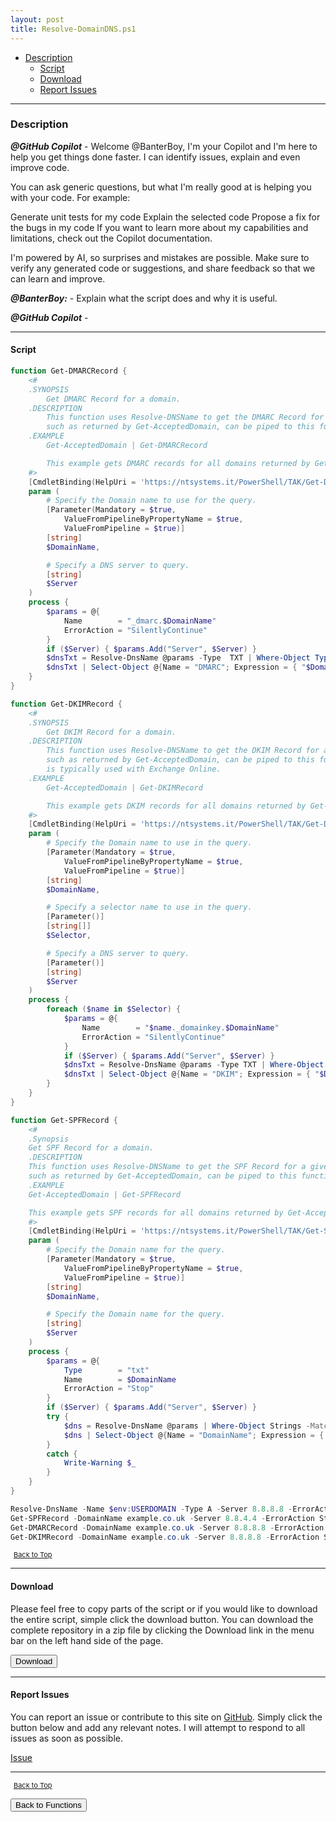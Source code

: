 ```yaml
---
layout: post
title: Resolve-DomainDNS.ps1
---
```


- [Description](#description)
  - [Script](#script)
  - [Download](#download)
  - [Report Issues](#report-issues)

---

### Description

**_@GitHub Copilot_** - Welcome @BanterBoy, I'm your Copilot and I'm here to help you get things done faster. I can identify issues, explain and even improve code.

You can ask generic questions, but what I'm really good at is helping you with your code. For example:

Generate unit tests for my code
Explain the selected code
Propose a fix for the bugs in my code
If you want to learn more about my capabilities and limitations, check out the Copilot documentation.

I'm powered by AI, so surprises and mistakes are possible. Make sure to verify any generated code or suggestions, and share feedback so that we can learn and improve.

**_@BanterBoy:_** - Explain what the script does and why it is useful.

**_@GitHub Copilot_** -

---

#### Script

```powershell
function Get-DMARCRecord {
    <#
    .SYNOPSIS
        Get DMARC Record for a domain.
    .DESCRIPTION
        This function uses Resolve-DNSName to get the DMARC Record for a given domain. Objects with a DomainName property,
        such as returned by Get-AcceptedDomain, can be piped to this function.
    .EXAMPLE
        Get-AcceptedDomain | Get-DMARCRecord

        This example gets DMARC records for all domains returned by Get-AcceptedDomain.
    #>
    [CmdletBinding(HelpUri = 'https://ntsystems.it/PowerShell/TAK/Get-DMACRecord/')]
    param (
        # Specify the Domain name to use for the query.
        [Parameter(Mandatory = $true,
            ValueFromPipelineByPropertyName = $true,
            ValueFromPipeline = $true)]
        [string]
        $DomainName,

        # Specify a DNS server to query.
        [string]
        $Server
    )
    process {
        $params = @{
            Name        = "_dmarc.$DomainName"
            ErrorAction = "SilentlyContinue"
        }
        if ($Server) { $params.Add("Server", $Server) }
        $dnsTxt = Resolve-DnsName @params -Type  TXT | Where-Object Type -eq TXT
        $dnsTxt | Select-Object @{Name = "DMARC"; Expression = { "$DomainName`:$s" } }, @{Name = "Record"; Expression = { $_.Strings } }
    }
}

function Get-DKIMRecord {
    <#
    .SYNOPSIS
        Get DKIM Record for a domain.
    .DESCRIPTION
        This function uses Resolve-DNSName to get the DKIM Record for a given domain. Objects with a DomainName property,
        such as returned by Get-AcceptedDomain, can be piped to this function. The function defaults to "selector1" as this
        is typically used with Exchange Online.
    .EXAMPLE
        Get-AcceptedDomain | Get-DKIMRecord

        This example gets DKIM records for all domains returned by Get-AcceptedDomain.
    #>
    [CmdletBinding(HelpUri = 'https://ntsystems.it/PowerShell/TAK/Get-DKIMRecord/')]
    param (
        # Specify the Domain name to use in the query.
        [Parameter(Mandatory = $true,
            ValueFromPipelineByPropertyName = $true,
            ValueFromPipeline = $true)]
        [string]
        $DomainName,

        # Specify a selector name to use in the query.
        [Parameter()]
        [string[]]
        $Selector,

        # Specify a DNS server to query.
        [Parameter()]
        [string]
        $Server
    )
    process {
        foreach ($name in $Selector) {
            $params = @{
                Name        = "$name._domainkey.$DomainName"
                ErrorAction = "SilentlyContinue"
            }
            if ($Server) { $params.Add("Server", $Server) }
            $dnsTxt = Resolve-DnsName @params -Type TXT | Where-Object Type -eq TXT
            $dnsTxt | Select-Object @{Name = "DKIM"; Expression = { "$DomainName`:$s" } }, @{Name = "Record"; Expression = { $_.Strings } }
        }
    }
}

function Get-SPFRecord {
    <#
    .Synopsis
    Get SPF Record for a domain.
    .DESCRIPTION
    This function uses Resolve-DNSName to get the SPF Record for a given domain. Objects with a DomainName property,
    such as returned by Get-AcceptedDomain, can be piped to this function.
    .EXAMPLE
    Get-AcceptedDomain | Get-SPFRecord

    This example gets SPF records for all domains returned by Get-AcceptedDomain.
    #>
    [CmdletBinding(HelpUri = 'https://ntsystems.it/PowerShell/TAK/Get-SPFRecord/')]
    param (
        # Specify the Domain name for the query.
        [Parameter(Mandatory = $true,
            ValueFromPipelineByPropertyName = $true,
            ValueFromPipeline = $true)]
        [string]
        $DomainName,

        # Specify the Domain name for the query.
        [string]
        $Server
    )
    process {
        $params = @{
            Type        = "txt"
            Name        = $DomainName
            ErrorAction = "Stop"
        }
        if ($Server) { $params.Add("Server", $Server) }
        try {
            $dns = Resolve-DnsName @params | Where-Object Strings -Match "spf1"
            $dns | Select-Object @{Name = "DomainName"; Expression = { $_.Name } }, @{Name = "Record"; Expression = { $_.Strings } }
        }
        catch {
            Write-Warning $_
        }
    }
}

Resolve-DnsName -Name $env:USERDOMAIN -Type A -Server 8.8.8.8 -ErrorAction Stop
Get-SPFRecord -DomainName example.co.uk -Server 8.8.4.4 -ErrorAction Stop
Get-DMARCRecord -DomainName example.co.uk -Server 8.8.8.8 -ErrorAction Stop
Get-DKIMRecord -DomainName example.co.uk -Server 8.8.8.8 -ErrorAction Stop
```

<span style="font-size:11px;"><a href="#"><i class="fas fa-caret-up" aria-hidden="true" style="color: white; margin-right:5px;"></i>Back to Top</a></span>

---

#### Download

Please feel free to copy parts of the script or if you would like to download the entire script, simple click the download button. You can download the complete repository in a zip file by clicking the Download link in the menu bar on the left hand side of the page.

<button class="btn" type="submit" onclick="window.open('/PowerShell/functions/dns/Resolve-DomainDNS.ps1')">
    <i class="fa fa-cloud-download-alt">
    </i>
        Download
</button>

---

#### Report Issues

You can report an issue or contribute to this site on <a href="https://github.com/BanterBoy/scripts-blog/issues">GitHub</a>. Simply click the button below and add any relevant notes. I will attempt to respond to all issues as soon as possible.

<!-- Place this tag where you want the button to render. -->

<a class="github-button" href="https://github.com/BanterBoy/scripts-blog/issues/new?title=Resolve-DomainDNS.ps1&body=There is a problem with this function. Please find details below." data-show-count="true" aria-label="Issue BanterBoy/scripts-blog on GitHub">Issue</a>

---

<span style="font-size:11px;"><a href="#"><i class="fas fa-caret-up" aria-hidden="true" style="color: white; margin-right:5px;"></i>Back to Top</a></span>

<a href="/menu/_pages/functions.html">
    <button class="btn">
        <i class='fas fa-reply'>
        </i>
            Back to Functions
    </button>
</a>

[1]: http://ecotrust-canada.github.io/markdown-toc
[2]: https://github.com/googlearchive/code-prettify
